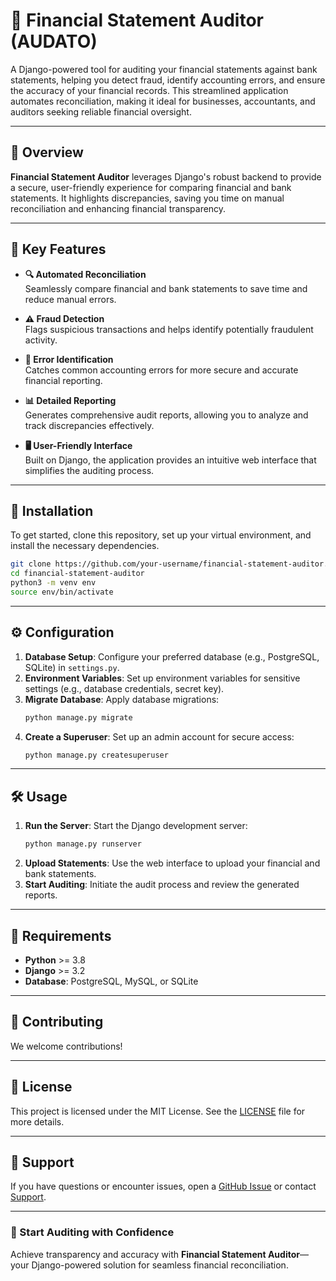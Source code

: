 # 🧾 Financial Statement Auditor (AUDATO)

A Django-powered tool for auditing your financial statements against bank statements, helping you detect fraud, identify accounting errors, and ensure the accuracy of your financial records. This streamlined application automates reconciliation, making it ideal for businesses, accountants, and auditors seeking reliable financial oversight.

---

## 📌 Overview

**Financial Statement Auditor** leverages Django's robust backend to provide a secure, user-friendly experience for comparing financial and bank statements. It highlights discrepancies, saving you time on manual reconciliation and enhancing financial transparency.

---

## 🚀 Key Features

- **🔍 Automated Reconciliation**  
  Seamlessly compare financial and bank statements to save time and reduce manual errors.

- **⚠️ Fraud Detection**  
  Flags suspicious transactions and helps identify potentially fraudulent activity.

- **🔧 Error Identification**  
  Catches common accounting errors for more secure and accurate financial reporting.

- **📊 Detailed Reporting**  
  Generates comprehensive audit reports, allowing you to analyze and track discrepancies effectively.

- **🖥️ User-Friendly Interface**  
  Built on Django, the application provides an intuitive web interface that simplifies the auditing process.

---

## 📂 Installation

To get started, clone this repository, set up your virtual environment, and install the necessary dependencies.

```bash
git clone https://github.com/your-username/financial-statement-auditor.git
cd financial-statement-auditor
python3 -m venv env
source env/bin/activate
```

---

## ⚙️ Configuration

1. **Database Setup**: Configure your preferred database (e.g., PostgreSQL, SQLite) in `settings.py`.
2. **Environment Variables**: Set up environment variables for sensitive settings (e.g., database credentials, secret key).
3. **Migrate Database**: Apply database migrations:
   ```bash
   python manage.py migrate
   ```
4. **Create a Superuser**: Set up an admin account for secure access:
   ```bash
   python manage.py createsuperuser
   ```

---

## 🛠 Usage

1. **Run the Server**: Start the Django development server:
   ```bash
   python manage.py runserver
   ```
2. **Upload Statements**: Use the web interface to upload your financial and bank statements.
3. **Start Auditing**: Initiate the audit process and review the generated reports.

---

## 📝 Requirements

- **Python** >= 3.8
- **Django** >= 3.2
- **Database**: PostgreSQL, MySQL, or SQLite

---

## 🤝 Contributing

We welcome contributions!

---

## 📄 License

This project is licensed under the MIT License. See the [LICENSE](./LICENSE) file for more details.

---

## 💬 Support

If you have questions or encounter issues, open a [GitHub Issue](https://github.com/UNIWYLIMP/audato-financial-auditing-system/issues) or contact [Support](mailto:uniwylimp@gmail.com).

---

### 🎉 Start Auditing with Confidence

Achieve transparency and accuracy with **Financial Statement Auditor**—your Django-powered solution for seamless financial reconciliation.
